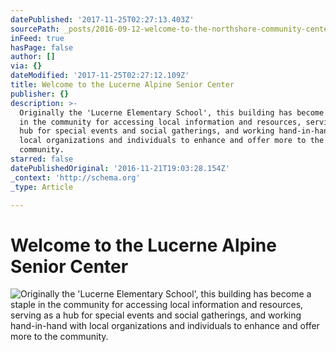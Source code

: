 ```yaml
---
datePublished: '2017-11-25T02:27:13.403Z'
sourcePath: _posts/2016-09-12-welcome-to-the-northshore-community-center.md
inFeed: true
hasPage: false
author: []
via: {}
dateModified: '2017-11-25T02:27:12.109Z'
title: Welcome to the Lucerne Alpine Senior Center
publisher: {}
description: >-
  Originally the 'Lucerne Elementary School', this building has become a staple
  in the community for accessing local information and resources, serving as a
  hub for special events and social gatherings, and working hand-in-hand with
  local organizations and individuals to enhance and offer more to the
  community.
starred: false
datePublishedOriginal: '2016-11-21T19:03:28.154Z'
_context: 'http://schema.org'
_type: Article

---
```

# Welcome to the Lucerne Alpine Senior Center
![Originally the 'Lucerne Elementary School', this building has become a staple in the community for accessing local information and resources, serving as a hub for special events and social gatherings, and working hand-in-hand with local organizations and individuals to enhance and offer more to the community.](https://the-grid-user-content.s3-us-west-2.amazonaws.com/e26c51d5-b3b4-40fe-9dfa-cf778940dd10.jpg)